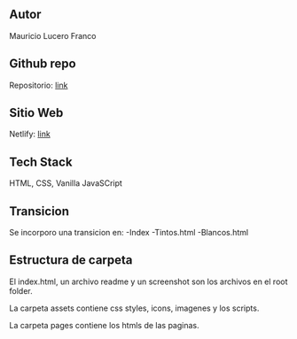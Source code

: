 ## Autor

Mauricio Lucero Franco

## Github repo

Repositorio: [link](https://github.com/MauricioLuceroo/Grupo_20_PortalDeVinos.git) 

## Sitio Web

Netlify: [link](vinoria.netlify.app)

## Tech Stack

 HTML, CSS, Vanilla JavaSCript


## Transicion

Se incorporo una transicion en:
-Index 
-Tintos.html
-Blancos.html


## Estructura de carpeta

El index.html, un archivo readme y un screenshot son los archivos en el root folder.

La carpeta assets contiene css styles, icons, imagenes y los scripts.

La carpeta pages contiene los htmls de las paginas.